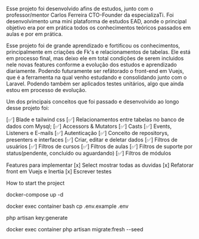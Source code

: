 Esse projeto foi desenvolvido afins de estudos, junto com o professor/mentor Carlos Ferreira CTO-Founder da especializaTi.
Foi desenvolvimento uma mini plataforma de estudos EAD, aonde o principal objetivo era por em prática todos os conhecimentos teóricos passados em aulas e por em prática.

Esse projeto foi de grande aprendizado e fortificou os conhecimentos, principalmente em criações de Fk's e relacionamentos de tabelas. Ele está em processo final, mas deixo ele em total condições de serem incluidos nele novas features conforme a evolução dos estudos e aprendizado diariamente. Podendo futuramente ser refátorado o front-end em Vuejs, que é a ferramenta na qual venho estudando e consolidando junto com o Laravel. Podendo também ser aplicados testes unitários, algo que ainda estou em processo de evolução.

Um dos principais conceitos que foi passado e desenvolvido ao longo desse projeto foi:

[:white_check_mark:] Blade e tailwind css
[:white_check_mark:] Relacionamentos entre tabelas no banco de dados com Mysql;
[:white_check_mark:] Accessors & Mutators
[:white_check_mark:] Casts
[:white_check_mark:] Events, Listeners e E-mails
[:white_check_mark:] Autenticação
[:white_check_mark:] Conceito de repositorys, presenters e interfaces
[:white_check_mark:] Criar, editar e deletar dados
[:white_check_mark:] Filtros de usuários
[:white_check_mark:] Filtros de cursos
[:white_check_mark:] Filtros de aulas
[:white_check_mark:] Filtros de suporte por status(pendente, concluido ou aguardando)
[:white_check_mark:] Filtros de módulos

Features para implementar
[x] Select mostrar todas as duvidas
[x] Refatorar front em Vuejs e Inertia
[x] Escrever testes

How to start the project

docker-compose up -d

docker exec container bash
cp .env.example .env 


php artisan key:generate


docker exec container php artisan migrate:fresh --seed
 
